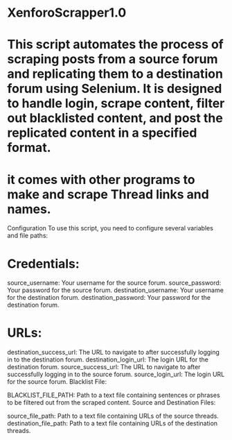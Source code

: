 # XenforoScrapper1.0

# This script automates the process of scraping posts from a source forum and replicating them to a destination forum using Selenium. It is designed to handle login, scrape content, filter out blacklisted content, and post the replicated content in a specified format.
# it comes with other programs to make and scrape Thread links and names.

Configuration
To use this script, you need to configure several variables and file paths:

# Credentials:

source_username: Your username for the source forum.
source_password: Your password for the source forum.
destination_username: Your username for the destination forum.
destination_password: Your password for the destination forum.

# URLs:
destination_success_url: The URL to navigate to after successfully logging in to the destination forum.
destination_login_url: The login URL for the destination forum.
source_success_url: The URL to navigate to after successfully logging in to the source forum.
source_login_url: The login URL for the source forum.
Blacklist File:

BLACKLIST_FILE_PATH: Path to a text file containing sentences or phrases to be filtered out from the scraped content.
Source and Destination Files:

source_file_path: Path to a text file containing URLs of the source threads.
destination_file_path: Path to a text file containing URLs of the destination threads.

